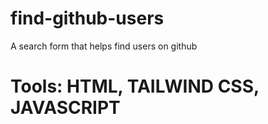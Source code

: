 # find-github-users
A search form that helps find users on github
# Tools: HTML, TAILWIND CSS, JAVASCRIPT
